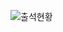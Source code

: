 ![출석현황](https://user-images.githubusercontent.com/23524849/98464298-40117980-2205-11eb-917e-bd398ae67062.png)
